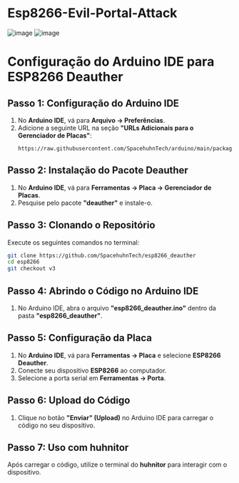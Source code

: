 # Esp8266-Evil-Portal-Attack
![image](https://github.com/user-attachments/assets/feaee438-9067-4f02-b85a-ad4a16deda0f)
![image](https://github.com/user-attachments/assets/2043fc52-4bc7-43fd-a395-02af39bfe602)
# Configuração do Arduino IDE para ESP8266 Deauther

## Passo 1: Configuração do Arduino IDE

1. No **Arduino IDE**, vá para **Arquivo -> Preferências**.
2. Adicione a seguinte URL na seção **"URLs Adicionais para o Gerenciador de Placas"**:
   ```
   https://raw.githubusercontent.com/SpacehuhnTech/arduino/main/package_spacehuhn_index.json
   ```

## Passo 2: Instalação do Pacote Deauther

1. No **Arduino IDE**, vá para **Ferramentas -> Placa -> Gerenciador de Placas**.
2. Pesquise pelo pacote **"deauther"** e instale-o.

## Passo 3: Clonando o Repositório

Execute os seguintes comandos no terminal:

```bash
git clone https://github.com/SpacehuhnTech/esp8266_deauther
cd esp8266
git checkout v3
```

## Passo 4: Abrindo o Código no Arduino IDE

1. No Arduino IDE, abra o arquivo **"esp8266_deauther.ino"** dentro da pasta **"esp8266_deauther"**.

## Passo 5: Configuração da Placa

1. No **Arduino IDE**, vá para **Ferramentas -> Placa** e selecione **ESP8266 Deauther**.
2. Conecte seu dispositivo **ESP8266** ao computador.
3. Selecione a porta serial em **Ferramentas -> Porta**.

## Passo 6: Upload do Código

1. Clique no botão **"Enviar" (Upload)** no Arduino IDE para carregar o código no seu dispositivo.

## Passo 7: Uso com huhnitor

Após carregar o código, utilize o terminal do **huhnitor** para interagir com o dispositivo.
